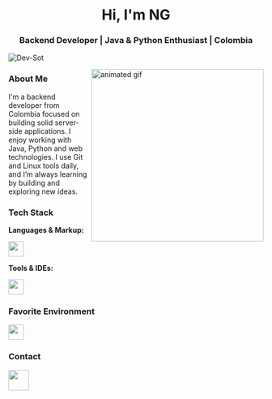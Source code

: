 <h1 align="center">Hi, I'm NG</h1>
<h3 align="center">Backend Developer | Java & Python Enthusiast | Colombia</h3>

<p align="left">
  <img src="https://komarev.com/ghpvc/?username=Dev-Sot&label=Profile%20views&color=0e75b6&style=flat" alt="Dev-Sot" />
</p>

<img src="https://i.pinimg.com/originals/78/db/1c/78db1c4ab362ac38592cf91e614388ca.gif" alt="animated gif" align="right" width="340px" />

### About Me

I'm a backend developer from Colombia focused on building solid server-side applications. I enjoy working with Java, Python and web technologies. I use Git and Linux tools daily, and I’m always learning by building and exploring new ideas.

### Tech Stack

**Languages & Markup:**

<p align="left">
  <img src="https://skillicons.dev/icons?i=java,python,js,html,css" height="30" />
</p>

**Tools & IDEs:**

<p align="left">
  <img src="https://skillicons.dev/icons?i=vscode,eclipse,git" height="30" />
</p>

### Favorite Environment

<p align="left">
  <img src="https://skillicons.dev/icons?i=linux,bash" height="30" />
</p>

### Contact

<p align="left">
  <a href="https://discord.com/users/1374604165887823941" target="_blank">
    <img src="https://raw.githubusercontent.com/maurodesouza/profile-readme-generator/master/src/assets/icons/social/discord/default.svg" width="40" />
  </a>
</p>
